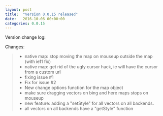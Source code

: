 ```yaml
---
layout: post
title:  "Version 0.0.15 released"
date:   2016-10-06 00:00:00
categories: 0.0.15
---
```

Version change log:


Changes:

> * native map: stop moving the map on mouseup outside the map (with ie11 fix)
> * native map: get rid of the ugly cursor hack, ie will have the cursor from a custom url
> * fixing issue #1
> * Fix for issue #2
> * New change options function for the map object
> * make sure dragging vectors on bing and here maps stops on mouseup
> * new feature: adding a "setStyle" for all vectors on all backends.
> * all vectors on all backends have a "getStyle" function